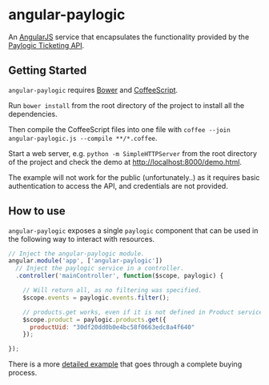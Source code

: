 angular-paylogic
================

An [AngularJS](https://angularjs.org/) service that encapsulates the functionality provided by the
[Paylogic Ticketing API](https://doc.sandbox.paylogic.com/).

## Getting Started

``angular-paylogic`` requires [Bower](http://bower.io/) and [CoffeeScript](http://coffeescript.org/).

Run ``bower install`` from the root directory of the project to install all the dependencies.

Then compile the CoffeeScript files into one file with ``coffee --join angular-paylogic.js --compile **/*.coffee``.

Start a web server, e.g. ``python -m SimpleHTTPServer`` from the root directory of the project and check the demo at
[http://localhost:8000/demo.html](http://localhost:8000/demo.html).

The example will not work for the public (unfortunately..) as it requires basic authentication to access the API, and
credentials are not provided.

## How to use

``angular-paylogic`` exposes a single ``paylogic`` component that can be used in the following way to interact
with resources.

```javascript
// Inject the angular-paylogic module.
angular.module('app', ['angular-paylogic'])
  // Inject the paylogic service in a controller.
  .controller('mainController', function($scope, paylogic) {

    // Will return all, as no filtering was specified.
    $scope.events = paylogic.events.filter();

    // products.get works, even if it is not defined in Product service, as it is a standard method of $resource.
    $scope.product = paylogic.products.get({
      productUid: "30df20dd0b0e4bc58f0663edc8a4f640"
    });

});
```

There is a more [detailed example](https://github.com/spirosikmd/angular-paylogic/blob/master/demo.html) that goes through a complete buying process.
